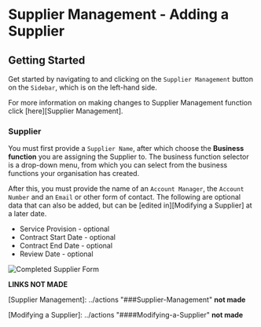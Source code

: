 # Supplier Management - Adding a Supplier

## Getting Started

Get started by navigating to and clicking on the `Supplier Management` button on the `Sidebar`, which is on the left-hand side.

For more information on making changes to Supplier Management function click [here][Supplier Management].

### Supplier

You must first provide a `Supplier Name`, after which choose the **Business function** you are assigning the Supplier to. The business function selector is a drop-down menu, from which you can select from the business functions your organisation has created.

After this, you must provide the name of an `Account Manager`, the `Account Number` and an `Email` or other form of contact. The following are optional data that can also be added, but can be [edited in][Modifying a Supplier] at a later date. 

+ Service Provision - optional
+ Contract Start Date - optional
+ Contract End Date - optional
+ Review Date - optional

<img src="/img/DocImg/General Information/Supplier_Management/Completed_Supplier_Manager_Form.png" alt="Completed Supplier Form" class="center"/>


**LINKS NOT MADE**

[Supplier Management]: ../actions "###Supplier-Management" **not made**

[Modifying a Supplier]: ../actions "####Modifying-a-Supplier" **not made**